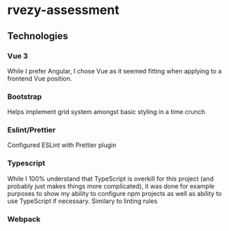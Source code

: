 # rvezy-assessment

## Technologies
### Vue 3
While I prefer Angular, I chose Vue as it seemed fitting when applying to a frontend Vue position.
### Bootstrap
Helps implement grid system amongst basic styling in a time crunch
### Eslint/Prettier
Configured ESLint with Prettier plugin
### Typescript
While I 100% understand that TypeScript is overkill for this project (and probably just makes things more complicated), it was done for example purposes to show my ability to configure npm projects as well as ability to use TypeScript if necessary.  Similary to linting rules
### Webpack

